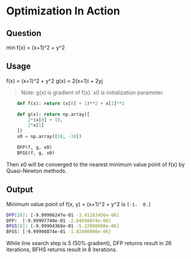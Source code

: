 # Optimization In Action


## Question
min f(x) = (x+1)^2 + y^2

## Usage

f(x) = (x+1)^2 + y^2
g(x) = 2(x+1)i + 2yj

> Note:
> g(x) is gradient of f(x).
> x0 is initialization parameter.

```python 
    def f(x): return (x[0] + 1)**2 + x[1]**2

    def g(x): return np.array([
        2*(x[0] + 1),
        2*x[1]
    ])
    x0 = np.array([10, -10])

    DFP(f, g, x0)
    BFGS(f, g, x0)
```

Then x0 will be converged to the nearest minimum value point of f(x) by Quasi-Newton methods.

## Output

Minimum value point of f(x, y) = (x+1)^2 + y^2  is ```[-1.  0.]```

```bash
DFP[26]: [-9.99996247e-01 -3.41163456e-06]
DFP:  [-9.99997748e-01 -2.04698074e-06]
BFGS[8]: [-9.99994368e-01 -5.12000000e-06]
BFGS: [-9.99998874e-01 -1.02400000e-06]
```

While line search step is 5 (50% gradient), DFP returns result in 26 iterations, BFHS returns result in 8 iterations.
